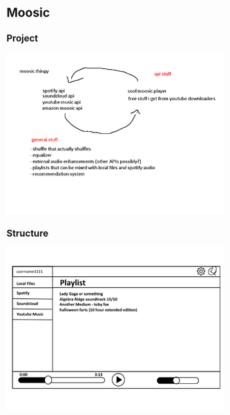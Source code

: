# Moosic

## Project

![description](/img/project_description.png)

## Structure

![structure](/img/structure.png)
